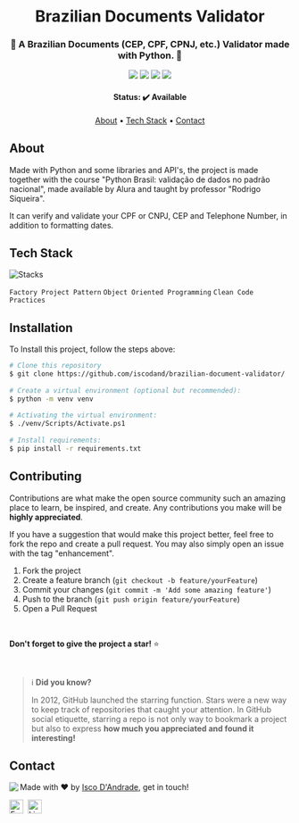 <h1 align="center">
	Brazilian Documents Validator
</h1>

<h3 align="center">
	📝 A Brazilian Documents (CEP, CPF, CPNJ, etc.) Validator made with Python. 📝
</h3>

<p align="center">
	<img src="https://img.shields.io/badge/PRs-welcome-brightgreen.svg?style=flat-square"/>
	<img src="https://img.shields.io/github/license/iscodand/brazilian-document-validator?color=green"/>
	<img src="https://img.shields.io/github/repo-size/iscodand/brazilian-document-validator?color=green"/>
	<img src="https://img.shields.io/github/last-commit/iscodand/brazilian-document-validator?color=green"/>
</p>

<h4 align="center">
	Status: ✔️ Available
</h4>

<p align="center">
	<a href="#about">About</a> •
	<a href="#tech-stack">Tech Stack</a> •
	<a href="#contact">Contact</a> 
</p>

## About
Made with Python and some libraries and API's, the project is made together with the course "Python Brasil: validação de dados no padrão nacional", made available by Alura and taught by professor "Rodrigo Siqueira". 

It can verify and validate your CPF or CNPJ, CEP and Telephone Number, in addition to formatting dates.

## Tech Stack
![Stacks](https://skillicons.dev/icons?i=py,vscode,git&theme=dark)

``Factory Project Pattern``
``Object Oriented Programming``
``Clean Code Practices``

## Installation
To Install this project, follow the steps above:
```bash
# Clone this repository
$ git clone https://github.com/iscodand/brazilian-document-validator/
                        
# Create a virtual environment (optional but recommended):
$ python -m venv venv
                        
# Activating the virtual environment:
$ ./venv/Scripts/Activate.ps1
                        
# Install requirements:
$ pip install -r requirements.txt
```

## Contributing

Contributions are what make the open source community such an amazing place to learn, be inspired, and create. Any contributions you make will be **highly appreciated**.

If you have a suggestion that would make this project better, feel free to fork the repo and create a pull request. You may also simply open an issue with the tag "enhancement".

1. Fork the project
2. Create a feature branch (`git checkout -b feature/yourFeature`)
3. Commit your changes (`git commit -m 'Add some amazing feature'`)
4. Push to the branch (`git push origin feature/yourFeature`)
5. Open a Pull Request

<br>

**Don't forget to give the project a star!** ⭐   

<br> 
 
> ℹ️ **Did you know?**
> 
> In 2012, GitHub launched the starring function.
> Stars were a new way to keep track of repositories that caught your attention.
> In GitHub social etiquette, starring a repo is not only way to bookmark a project but also to express **how much you appreciated and found it interesting!**

## Contact
<img align="left" src="https://avatars.githubusercontent.com/iscodand?size=100">

Made with ❤️ by [Isco D'Andrade](https://github.com/iscodand), get in touch!

<a href="mailto:iscodand@outlook.com" target="_blank"><img src="https://img.shields.io/badge/Email-D14836?style=flat&logo=gmail&logoColor=white" alt="Email Badge" height="25"></a>&nbsp;
<a href="https://linkedin.com/in/iscodand" target="_blank"><img src="https://img.shields.io/badge/Linkedin-0077B5?style=flat&logo=linkedin&logoColor=white" alt="LinkedIn Badge" height="25"></a>&nbsp;

<br clear="left"/>
